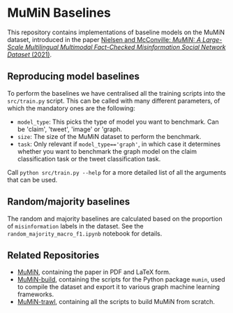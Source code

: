 # MuMiN Baselines

This repository contains implementations of baseline models on the MuMiN
dataset, introduced in the paper [Nielsen and McConville: _MuMiN: A Large-Scale
Multilingual Multimodal Fact-Checked Misinformation Social Network Dataset_
(2021)](https://arxiv.org/abs/2202.11684).


## Reproducing model baselines

To perform the baselines we have centralised all the training scripts into the `src/train.py` script. This can be called with many different parameters, of which the mandatory ones are the following:

- `model_type`: This picks the type of model you want to benchmark. Can be 'claim', 'tweet', 'image' or 'graph.
- `size`: The size of the MuMiN dataset to perform the benchmark.
- `task`: Only relevant if `model_type=='graph'`, in which case it determines whether you want to benchmark the graph model on the claim classification task or the tweet classification task.

Call `python src/train.py --help` for a more detailed list of all the arguments
that can be used.


## Random/majority baselines

The random and majority baselines are calculated based on the proportion of
`misinformation` labels in the dataset. See the
`random_majority_macro_f1.ipynb` notebook for details.

## Related Repositories
- [MuMiN](https://github.com/CLARITI-REPHRAIN/mumin), containing the
  paper in PDF and LaTeX form.
- [MuMiN-build](https://github.com/CLARITI-REPHRAIN/mumin-build),
  containing the scripts for the Python package `mumin`, used to compile the
  dataset and export it to various graph machine learning frameworks.
- [MuMiN-trawl](https://github.com/MuMiN-dataset/mumin-trawl), containing
  all the scripts to build MuMiN from scratch.
